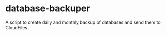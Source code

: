 database-backuper
=================

A script to create daily and monthly backup of databases and send them to CloudFiles.
